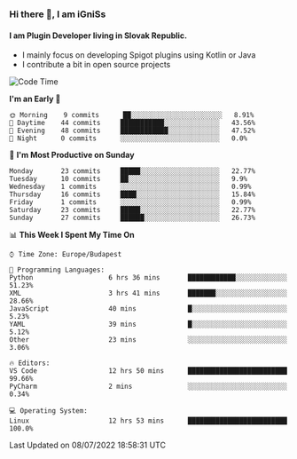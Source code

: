 ### Hi there 👋, I am iGniSs

#### I am Plugin Developer living in Slovak Republic.
- I mainly focus on developing Spigot plugins using Kotlin or Java
- I contribute a bit in open source projects

<!--START_SECTION:waka-->
![Code Time](http://img.shields.io/badge/Code%20Time-810%20hrs%2024%20mins-blue)

**I'm an Early 🐤** 

```text
🌞 Morning    9 commits      ██░░░░░░░░░░░░░░░░░░░░░░░   8.91% 
🌆 Daytime    44 commits     ███████████░░░░░░░░░░░░░░   43.56% 
🌃 Evening    48 commits     ████████████░░░░░░░░░░░░░   47.52% 
🌙 Night      0 commits      ░░░░░░░░░░░░░░░░░░░░░░░░░   0.0%

```
📅 **I'm Most Productive on Sunday** 

```text
Monday       23 commits     █████░░░░░░░░░░░░░░░░░░░░   22.77% 
Tuesday      10 commits     ██░░░░░░░░░░░░░░░░░░░░░░░   9.9% 
Wednesday    1 commits      ░░░░░░░░░░░░░░░░░░░░░░░░░   0.99% 
Thursday     16 commits     ████░░░░░░░░░░░░░░░░░░░░░   15.84% 
Friday       1 commits      ░░░░░░░░░░░░░░░░░░░░░░░░░   0.99% 
Saturday     23 commits     █████░░░░░░░░░░░░░░░░░░░░   22.77% 
Sunday       27 commits     ██████░░░░░░░░░░░░░░░░░░░   26.73%

```


📊 **This Week I Spent My Time On** 

```text
⌚︎ Time Zone: Europe/Budapest

💬 Programming Languages: 
Python                   6 hrs 36 mins       ████████████░░░░░░░░░░░░░   51.23% 
XML                      3 hrs 41 mins       ███████░░░░░░░░░░░░░░░░░░   28.66% 
JavaScript               40 mins             █░░░░░░░░░░░░░░░░░░░░░░░░   5.23% 
YAML                     39 mins             █░░░░░░░░░░░░░░░░░░░░░░░░   5.12% 
Other                    23 mins             ░░░░░░░░░░░░░░░░░░░░░░░░░   3.06%

🔥 Editors: 
VS Code                  12 hrs 50 mins      █████████████████████████   99.66% 
PyCharm                  2 mins              ░░░░░░░░░░░░░░░░░░░░░░░░░   0.34%

💻 Operating System: 
Linux                    12 hrs 53 mins      █████████████████████████   100.0%

```


 Last Updated on 08/07/2022 18:58:31 UTC
<!--END_SECTION:waka-->